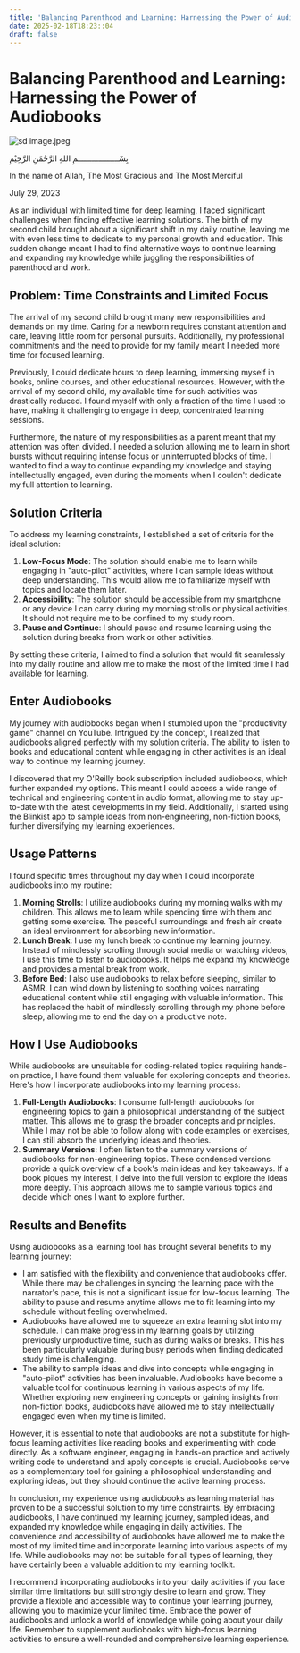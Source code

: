 ```yaml
---
title: 'Balancing Parenthood and Learning: Harnessing the Power of Audiobooks'
date: 2025-02-18T18:23::04
draft: false
---
```


# Balancing Parenthood and Learning: Harnessing the Power of Audiobooks

![sd image.jpeg](Balancing%20Parenthood%20and%20Learning%20Harnessing%20the%20P%2041e0c994f870467cabad3c1d5d87a4ba/sd_image.jpeg)

بِسْــــــــــــــــــمِ اللهِ الرَّحْمَنِ الرَّحِيْمِ

In the name of Allah, The Most Gracious and The Most Merciful

July 29, 2023

As an individual with limited time for deep learning, I faced significant challenges when finding effective learning solutions. The birth of my second child brought about a significant shift in my daily routine, leaving me with even less time to dedicate to my personal growth and education. This sudden change meant I had to find alternative ways to continue learning and expanding my knowledge while juggling the responsibilities of parenthood and work.

## Problem: Time Constraints and Limited Focus

The arrival of my second child brought many new responsibilities and demands on my time. Caring for a newborn requires constant attention and care, leaving little room for personal pursuits. Additionally, my professional commitments and the need to provide for my family meant I needed more time for focused learning.

Previously, I could dedicate hours to deep learning, immersing myself in books, online courses, and other educational resources. However, with the arrival of my second child, my available time for such activities was drastically reduced. I found myself with only a fraction of the time I used to have, making it challenging to engage in deep, concentrated learning sessions.

Furthermore, the nature of my responsibilities as a parent meant that my attention was often divided. I needed a solution allowing me to learn in short bursts without requiring intense focus or uninterrupted blocks of time. I wanted to find a way to continue expanding my knowledge and staying intellectually engaged, even during the moments when I couldn't dedicate my full attention to learning.

## Solution Criteria

To address my learning constraints, I established a set of criteria for the ideal solution:

1. **Low-Focus Mode**: The solution should enable me to learn while engaging in "auto-pilot" activities, where I can sample ideas without deep understanding. This would allow me to familiarize myself with topics and locate them later.
2. **Accessibility**: The solution should be accessible from my smartphone or any device I can carry during my morning strolls or physical activities. It should not require me to be confined to my study room.
3. **Pause and Continue**: I should pause and resume learning using the solution during breaks from work or other activities.

By setting these criteria, I aimed to find a solution that would fit seamlessly into my daily routine and allow me to make the most of the limited time I had available for learning.

## Enter Audiobooks

My journey with audiobooks began when I stumbled upon the "productivity game" channel on YouTube. Intrigued by the concept, I realized that audiobooks aligned perfectly with my solution criteria. The ability to listen to books and educational content while engaging in other activities is an ideal way to continue my learning journey.

I discovered that my O'Reilly book subscription included audiobooks, which further expanded my options. This meant I could access a wide range of technical and engineering content in audio format, allowing me to stay up-to-date with the latest developments in my field. Additionally, I started using the Blinkist app to sample ideas from non-engineering, non-fiction books, further diversifying my learning experiences.

## Usage Patterns

I found specific times throughout my day when I could incorporate audiobooks into my routine:

1. **Morning Strolls**: I utilize audiobooks during my morning walks with my children. This allows me to learn while spending time with them and getting some exercise. The peaceful surroundings and fresh air create an ideal environment for absorbing new information.
2. **Lunch Break**: I use my lunch break to continue my learning journey. Instead of mindlessly scrolling through social media or watching videos, I use this time to listen to audiobooks. It helps me expand my knowledge and provides a mental break from work.
3. **Before Bed**: I also use audiobooks to relax before sleeping, similar to ASMR. I can wind down by listening to soothing voices narrating educational content while still engaging with valuable information. This has replaced the habit of mindlessly scrolling through my phone before sleep, allowing me to end the day on a productive note.

## How I Use Audiobooks

While audiobooks are unsuitable for coding-related topics requiring hands-on practice, I have found them valuable for exploring concepts and theories. Here's how I incorporate audiobooks into my learning process:

1. **Full-Length Audiobooks**: I consume full-length audiobooks for engineering topics to gain a philosophical understanding of the subject matter. This allows me to grasp the broader concepts and principles. While I may not be able to follow along with code examples or exercises, I can still absorb the underlying ideas and theories.
2. **Summary Versions**: I often listen to the summary versions of audiobooks for non-engineering topics. These condensed versions provide a quick overview of a book's main ideas and key takeaways. If a book piques my interest, I delve into the full version to explore the ideas more deeply. This approach allows me to sample various topics and decide which ones I want to explore further.

## Results and Benefits

Using audiobooks as a learning tool has brought several benefits to my learning journey:

- I am satisfied with the flexibility and convenience that audiobooks offer. While there may be challenges in syncing the learning pace with the narrator's pace, this is not a significant issue for low-focus learning. The ability to pause and resume anytime allows me to fit learning into my schedule without feeling overwhelmed.
- Audiobooks have allowed me to squeeze an extra learning slot into my schedule. I can make progress in my learning goals by utilizing previously unproductive time, such as during walks or breaks. This has been particularly valuable during busy periods when finding dedicated study time is challenging.
- The ability to sample ideas and dive into concepts while engaging in "auto-pilot" activities has been invaluable. Audiobooks have become a valuable tool for continuous learning in various aspects of my life. Whether exploring new engineering concepts or gaining insights from non-fiction books, audiobooks have allowed me to stay intellectually engaged even when my time is limited.

However, it is essential to note that audiobooks are not a substitute for high-focus learning activities like reading books and experimenting with code directly. As a software engineer, engaging in hands-on practice and actively writing code to understand and apply concepts is crucial. Audiobooks serve as a complementary tool for gaining a philosophical understanding and exploring ideas, but they should continue the active learning process.

In conclusion, my experience using audiobooks as learning material has proven to be a successful solution to my time constraints. By embracing audiobooks, I have continued my learning journey, sampled ideas, and expanded my knowledge while engaging in daily activities. The convenience and accessibility of audiobooks have allowed me to make the most of my limited time and incorporate learning into various aspects of my life. While audiobooks may not be suitable for all types of learning, they have certainly been a valuable addition to my learning toolkit.

I recommend incorporating audiobooks into your daily activities if you face similar time limitations but still strongly desire to learn and grow. They provide a flexible and accessible way to continue your learning journey, allowing you to maximize your limited time. Embrace the power of audiobooks and unlock a world of knowledge while going about your daily life. Remember to supplement audiobooks with high-focus learning activities to ensure a well-rounded and comprehensive learning experience.
